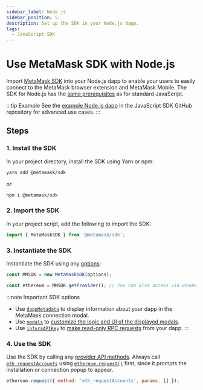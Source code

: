 ```yaml
---
sidebar_label: Node.js
sidebar_position: 5
description: Set up the SDK in your Node.js dapp.
tags:
  - JavaScript SDK
---
```


# Use MetaMask SDK with Node.js

Import [MetaMask SDK](../../../../concepts/sdk/index.md) into your Node.js dapp to enable your users
to easily connect to the MetaMask browser extension and MetaMask Mobile.
The SDK for Node.js has the [same prerequisites](index.md#prerequisites) as for standard JavaScript.

:::tip Example
See the [example Node.js dapp](https://github.com/MetaMask/metamask-sdk/tree/main/packages/examples/nodejs)
in the JavaScript SDK GitHub repository for advanced use cases.
:::

## Steps

### 1. Install the SDK

In your project directory, install the SDK using Yarn or npm:

```bash
yarn add @metamask/sdk
```

or

```bash
npm i @metamask/sdk
```

### 2. Import the SDK

In your project script, add the following to import the SDK:

```javascript
import { MetaMaskSDK } from '@metamask/sdk';
```

### 3. Instantiate the SDK

Instantiate the SDK using any [options](../../../../reference/sdk-js-options.md):

```javascript
const MMSDK = new MetaMaskSDK(options);

const ethereum = MMSDK.getProvider(); // You can also access via window.ethereum
```

:::note Important SDK options
- Use [`dappMetadata`](../../../../reference/sdk-js-options.md#dappmetadata) to display information
  about your dapp in the MetaMask connection modal.
- Use [`modals`](../../../../reference/sdk-js-options.md#modals) to [customize the logic and UI of
  the displayed modals](../../../display/custom-modals.md).
- Use [`infuraAPIKey`](../../../../reference/sdk-js-options.md#infuraapikey) to
  [make read-only RPC requests](../../../use-3rd-party-integrations/js-infura-api.md) from your dapp.
:::

### 4. Use the SDK

Use the SDK by calling any [provider API methods](../../../../reference/provider-api.md).
Always call [`eth_requestAccounts`](/wallet/reference/eth_requestaccounts) using
[`ethereum.request()`](../../../../reference/provider-api.md#ethereumrequestargs) first, since it
prompts the installation or connection popup to appear.

```javascript
ethereum.request({ method: 'eth_requestAccounts', params: [] });
```
